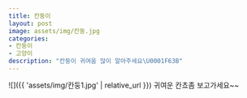 ```yaml
---
title: 칸둥이
layout: post
image: assets/img/칸둥.jpg
categories:
- 칸둥이
- 고양이
description: "칸둥이 귀여움 많이 알아주세요\U0001F63B"
---
```


![]({{ 'assets/img/칸둥1.jpg' | relative_url }})
귀여운 칸쵸좀 보고가세요~~
